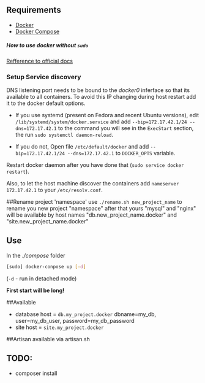 ## Requirements

* [Docker](https://docs.docker.com/engine/installation/ "Instalation")
* [Docker Compose](https://docs.docker.com/compose/install/ "Instalation")

##### How to use docker without `sudo`
[Refference to official docs](https://docs.docker.com/engine/installation/linux/ubuntulinux/#/create-a-docker-group)

### Setup Service discovery
DNS listening port needs to be bound to the *docker0* inferface so that its
available to all containers. To avoid this IP changing during host restart add
it to the docker default options.

- If you use systemd (present on Fedora and recent Ubuntu versions), edit
`/lib/systemd/system/docker.service` and add
`--bip=172.17.42.1/24 --dns=172.17.42.1` to the command you will see in the
`ExecStart` section, the run `sudo systemctl daemon-reload`.

- If you do not, Open file `/etc/default/docker` and add `--bip=172.17.42.1/24
--dns=172.17.42.1` to `DOCKER_OPTS` variable.

Restart docker daemon after you have done that (`sudo service docker restart`).

Also, to let the host machine discover the containers add `nameserver 172.17.42.1` to your `/etc/resolv.conf`.

##Rename project 'namespace'
use ```./rename.sh new_project_name``` to rename you new project "namespace"
after that yours "mysql" and "nginx" will be available by host names "db.new_project_name.docker" and "site.new_project_name.docker"

## Use
In the *./compose* folder
```bash
[sudo] docker-conpose up [-d]
```
 (```-d``` - run in detached mode)

**First start will be long!**

##Available

* database host = `db.my_project.docker` dbname=my_db, user=my_db_user, password=my_db_password
* site host = `site.my_project.docker`

##Artisan
available via artisan.sh

## TODO:
* composer install
